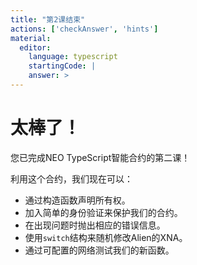 ```yaml
---
title: "第2课结束"
actions: ['checkAnswer', 'hints']
material: 
  editor:
    language: typescript
    startingCode: |
    answer: > 
---
```

# 太棒了！

您已完成NEO TypeScript智能合约的第二课！

利用这个合约，我们现在可以：

- 通过构造函数声明所有权。
- 加入简单的身份验证来保护我们的合约。
- 在出现问题时抛出相应的错误信息。
- 使用`switch`结构来随机修改Alien的XNA。
- 通过可配置的网络测试我们的新函数。
